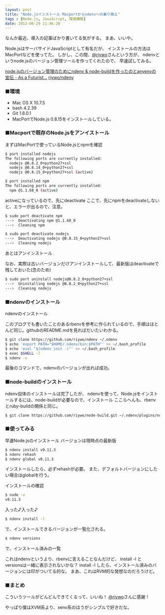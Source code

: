 ```yaml
---
layout: post
title: "Node.jsインストール Macportからndenvへの乗り換え"
tags : [Node.js, JavaScript, 環境構築]
date: 2013-06-29 11:46:20
---
```




なんか最近、導入の記事ばかり書いてる気がする。
まあ、いいや。





Node.jsはサーバサイドJavaScriptとして有名だが、
インストールの方法はMacPortなどを使ってた。
しかし、この間、[@riywo](https://twitter.com/riywo)さんという方が、
ndenvというnode.jsのバージョン管理ツールを作ってくれたので、
早速試してみる。




[node.jsのバージョン管理のためにndenv & node-buildを作ったのとanyenvの宣伝 - As a Futurist...](http://blog.riywo.com/2013/06/21/152736)
[riywo/ndenv](https://github.com/riywo/ndenv)


### ■環境

* Mac OS X 10.7.5
* bash 4.2.39
* Git 1.8.0.1
* MacPortでNode.js 0.8.15をインストールしている。



### ■Macportで既存のNode.jsをアンイストール

まずはMacPortで使っているNode.jsとnpmを確認

```bash
$ port installed nodejs
The following ports are currently installed:
  nodejs @0.8.2_0+python27+ssl
  nodejs @0.8.14_0+python27+ssl
  nodejs @0.8.15_0+python27+ssl (active)

$ port installed npm
The following ports are currently installed:
  npm @1.1.68_0 (active)
```


activeになっているので、先にdeactivate
ここで、先にnpmをdeactivateしないと、エラーが出るので、注意。


```bash
$ sudo port deactivate npm
--->  Deactivating npm @1.1.68_0
--->  Cleaning npm

$ sudo port deactivate nodejs
--->  Deactivating nodejs @0.8.15_0+python27+ssl
--->  Cleaning nodejs
```


あとはアンインストール

なお、実際は古いバージョンだけアンインストールして、最新版はdeactivateで残しておいた(念のため)



```bash
$ sudo port uninstall nodejs@0.8.2_0+python27+ssl
--->  Uninstalling nodejs @0.8.2_0+python27+ssl
--->  Cleaning nodejs
```



### ■ndenvのインストール

ndenvのインストール

このブログでも書いたことのあるrbenvを参考に作られているので、手順はほとんど同じ。githubのREADME.mdを見ればだいたいわかる。


```bash
$ git clone https://github.com/riywo/ndenv ~/.ndenv
$ echo 'export PATH="$HOME/.ndenv/bin:$PATH"' >> ~/.bash_profile
$ echo 'eval "$(ndenv init -)"' >> ~/.bash_profile
$ exec $SHELL -l
$ ndenv -v
```


最後のコマンドで、ndenvのバージョンが出れば成功。


### ■node-buildのインストール

ndenv自体のインストールは完了したが、
ndenvを使って、Node.jsをインストールするには、node-buildが必要なので、インストール
ここらへんも、rbenvとruby-buildの関係と同じ。


```bash
$ git clone https://github.com/riywo/node-build.git ~/.ndenv/plugins/node-build
```


### ■使ってみる


早速Node.jsのインストール
バージョンは現時点の最新版



```bash
$ ndenv install v0.11.3
$ ndenv rehash
$ ndenv global v0.11.3
```

インストールしたら、必ずrehashが必要。
また、デフォルトバージョンにしたい場合はglobalを行う。

インストールの確認


```bash
$ node -v
v0.11.3
```

入った♪入った♪


```bash
$ ndenv install -l
```

で、インストールできるバージョンが一覧化される。


```bash
$ ndenv versions
```


で、インストール済みの一覧


これはndenvというより、rbenvに言えることなんだけど、
install -l と versionsは一緒に表示されないかな？
install -l したら、インストール済みのバージョンには印がついてる的な。
まあ、これはRVM的な発想なのだろうけど。




### ■まとめ

こういうツールがどんどんできてくるって、いいね！
[@riywo](https://twitter.com/riywo)さんに感謝！

やっぱり僕はXVM系より、xenv系のほうがシンプルで好きだな。

